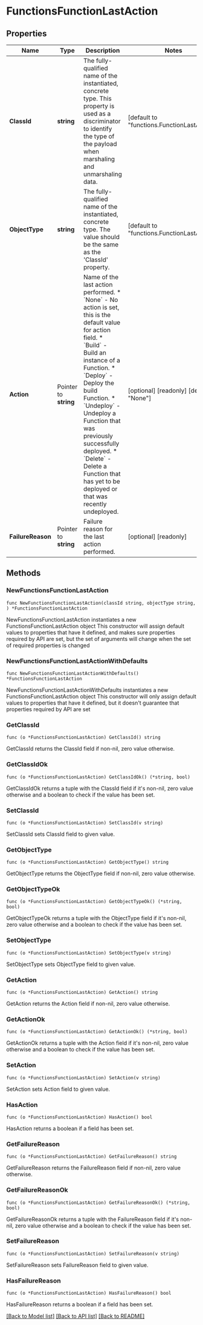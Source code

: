 # FunctionsFunctionLastAction

## Properties

Name | Type | Description | Notes
------------ | ------------- | ------------- | -------------
**ClassId** | **string** | The fully-qualified name of the instantiated, concrete type. This property is used as a discriminator to identify the type of the payload when marshaling and unmarshaling data. | [default to "functions.FunctionLastAction"]
**ObjectType** | **string** | The fully-qualified name of the instantiated, concrete type. The value should be the same as the &#39;ClassId&#39; property. | [default to "functions.FunctionLastAction"]
**Action** | Pointer to **string** | Name of the last action performed. * &#x60;None&#x60; - No action is set, this is the default value for action field. * &#x60;Build&#x60; - Build an instance of a Function. * &#x60;Deploy&#x60; - Deploy the build Function. * &#x60;Undeploy&#x60; - Undeploy a Function that was previously successfully deployed. * &#x60;Delete&#x60; - Delete a Function that has yet to be deployed or that was recently undeployed. | [optional] [readonly] [default to "None"]
**FailureReason** | Pointer to **string** | Failure reason for the last action performed. | [optional] [readonly] 

## Methods

### NewFunctionsFunctionLastAction

`func NewFunctionsFunctionLastAction(classId string, objectType string, ) *FunctionsFunctionLastAction`

NewFunctionsFunctionLastAction instantiates a new FunctionsFunctionLastAction object
This constructor will assign default values to properties that have it defined,
and makes sure properties required by API are set, but the set of arguments
will change when the set of required properties is changed

### NewFunctionsFunctionLastActionWithDefaults

`func NewFunctionsFunctionLastActionWithDefaults() *FunctionsFunctionLastAction`

NewFunctionsFunctionLastActionWithDefaults instantiates a new FunctionsFunctionLastAction object
This constructor will only assign default values to properties that have it defined,
but it doesn't guarantee that properties required by API are set

### GetClassId

`func (o *FunctionsFunctionLastAction) GetClassId() string`

GetClassId returns the ClassId field if non-nil, zero value otherwise.

### GetClassIdOk

`func (o *FunctionsFunctionLastAction) GetClassIdOk() (*string, bool)`

GetClassIdOk returns a tuple with the ClassId field if it's non-nil, zero value otherwise
and a boolean to check if the value has been set.

### SetClassId

`func (o *FunctionsFunctionLastAction) SetClassId(v string)`

SetClassId sets ClassId field to given value.


### GetObjectType

`func (o *FunctionsFunctionLastAction) GetObjectType() string`

GetObjectType returns the ObjectType field if non-nil, zero value otherwise.

### GetObjectTypeOk

`func (o *FunctionsFunctionLastAction) GetObjectTypeOk() (*string, bool)`

GetObjectTypeOk returns a tuple with the ObjectType field if it's non-nil, zero value otherwise
and a boolean to check if the value has been set.

### SetObjectType

`func (o *FunctionsFunctionLastAction) SetObjectType(v string)`

SetObjectType sets ObjectType field to given value.


### GetAction

`func (o *FunctionsFunctionLastAction) GetAction() string`

GetAction returns the Action field if non-nil, zero value otherwise.

### GetActionOk

`func (o *FunctionsFunctionLastAction) GetActionOk() (*string, bool)`

GetActionOk returns a tuple with the Action field if it's non-nil, zero value otherwise
and a boolean to check if the value has been set.

### SetAction

`func (o *FunctionsFunctionLastAction) SetAction(v string)`

SetAction sets Action field to given value.

### HasAction

`func (o *FunctionsFunctionLastAction) HasAction() bool`

HasAction returns a boolean if a field has been set.

### GetFailureReason

`func (o *FunctionsFunctionLastAction) GetFailureReason() string`

GetFailureReason returns the FailureReason field if non-nil, zero value otherwise.

### GetFailureReasonOk

`func (o *FunctionsFunctionLastAction) GetFailureReasonOk() (*string, bool)`

GetFailureReasonOk returns a tuple with the FailureReason field if it's non-nil, zero value otherwise
and a boolean to check if the value has been set.

### SetFailureReason

`func (o *FunctionsFunctionLastAction) SetFailureReason(v string)`

SetFailureReason sets FailureReason field to given value.

### HasFailureReason

`func (o *FunctionsFunctionLastAction) HasFailureReason() bool`

HasFailureReason returns a boolean if a field has been set.


[[Back to Model list]](../README.md#documentation-for-models) [[Back to API list]](../README.md#documentation-for-api-endpoints) [[Back to README]](../README.md)


